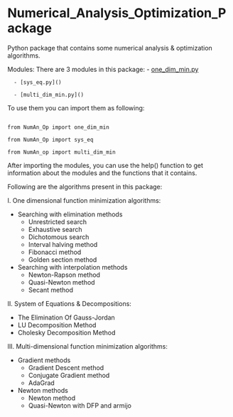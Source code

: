# Numerical_Analysis_Optimization_Package
Python package that contains some numerical analysis & optimization algorithms.

Modules:
   There are 3 modules in this package: 
    - [one_dim_min.py]() 
      
      - [sys_eq.py]()
      
      - [multi_dim_min.py]()
      
   To use them you can import them as following:
   
   ```
   
   from NumAn_Op import one_dim_min
   
   from NumAn_Op import sys_eq
   
   from NumAn_op import multi_dim_min
   
   ```
   
   After importing the modules, you can use the help() function to get information about the modules and the functions that it contains.

Following are the algorithms present in this package:

I. One dimensional function minimization algorithms:
   - Searching with elimination methods
     - Unrestricted search
     - Exhaustive search
     - Dichotomous search
     - Interval halving method
     - Fibonacci method
     - Golden section method
   - Searching with interpolation methods
     - Newton-Rapson method
     - Quasi-Newton method
     - Secant method  

II. System of Equations & Decompositions:
  - The Elimination Of Gauss-Jordan
  - LU Decomposition Method
  - Cholesky Decomposition Method
  
III. Multi-dimensional function minimization algorithms:
  - Gradient methods
    - Gradient Descent method
    - Conjugate Gradient method
    - AdaGrad
  - Newton methods
    - Newton method
    - Quasi-Newton with DFP and armijo